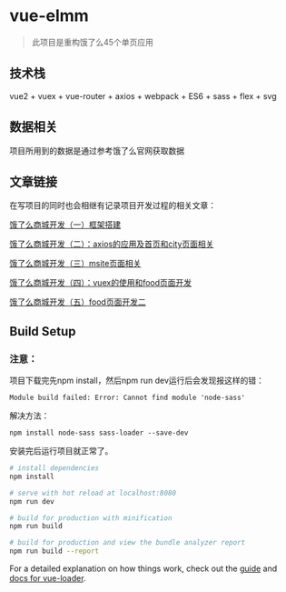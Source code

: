# vue-elmm

> 此项目是重构饿了么45个单页应用



## 技术栈

vue2 + vuex + vue-router + axios + webpack + ES6 + sass + flex + svg

## 数据相关

项目所用到的数据是通过参考饿了么官网获取数据

## 文章链接

在写项目的同时也会相继有记录项目开发过程的相关文章：

[饿了么商城开发（一）框架搭建](https://kakajing.github.io/2018/01/18/%E5%90%83%E4%BA%86%E5%90%97%E5%95%86%E5%9F%8E%E5%BC%80%E5%8F%91%EF%BC%88%E4%B8%80%EF%BC%89%E6%A1%86%E6%9E%B6%E6%90%AD%E5%BB%BA/)

[饿了么商城开发（二）：axios的应用及首页和city页面相关](https://kakajing.github.io/2018/01/20/%E5%90%83%E4%BA%86%E5%90%97%E5%95%86%E5%9F%8E%E5%BC%80%E5%8F%91%EF%BC%88%E4%BA%8C%EF%BC%89%EF%BC%9Aaxios%E7%9A%84%E5%BA%94%E7%94%A8%E5%8F%8A%E9%A6%96%E9%A1%B5%E5%92%8Ccity%E9%A1%B5%E9%9D%A2%E7%9B%B8%E5%85%B3/)

[饿了么商城开发（三）msite页面相关](https://kakajing.github.io/2018/02/01/%E9%A5%BF%E4%BA%86%E4%B9%88%E5%95%86%E5%9F%8E%E5%BC%80%E5%8F%91%EF%BC%88%E4%B8%89%EF%BC%89msite%E9%A1%B5%E9%9D%A2%E7%9B%B8%E5%85%B3/)

[饿了么商城开发（四）：vuex的使用和food页面开发](https://kakajing.github.io/2018/02/04/%E9%A5%BF%E4%BA%86%E4%B9%88%E5%95%86%E5%9F%8E%E5%BC%80%E5%8F%91%EF%BC%88%E5%9B%9B%EF%BC%89%EF%BC%9Avuex%E7%9A%84%E4%BD%BF%E7%94%A8%E5%92%8Cfood%E9%A1%B5%E9%9D%A2%E5%BC%80%E5%8F%91%E4%B8%80/)

[饿了么商城开发（五）food页面开发二](https://kakajing.github.io/2018/02/05/%E9%A5%BF%E4%BA%86%E4%B9%88%E5%95%86%E5%9F%8E%E5%BC%80%E5%8F%91%EF%BC%88%E4%BA%94%EF%BC%89food%E9%A1%B5%E9%9D%A2%E5%BC%80%E5%8F%91%E4%BA%8C/)



## Build Setup

### 注意：

项目下载完先npm install，然后npm run dev运行后会发现报这样的错：

`Module build failed: Error: Cannot find module 'node-sass'`

解决方法：

`npm install node-sass sass-loader --save-dev`

安装完后运行项目就正常了。

``` bash
# install dependencies
npm install

# serve with hot reload at localhost:8080
npm run dev

# build for production with minification
npm run build

# build for production and view the bundle analyzer report
npm run build --report
```

For a detailed explanation on how things work, check out the [guide](http://vuejs-templates.github.io/webpack/) and [docs for vue-loader](http://vuejs.github.io/vue-loader).
